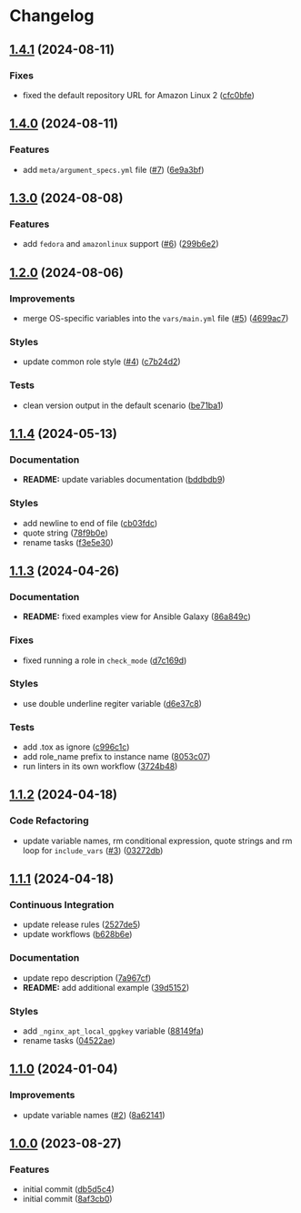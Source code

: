 # Changelog

## [1.4.1](https://github.com/antmelekhin/ansible-role-nginx/compare/v1.4.0...v1.4.1) (2024-08-11)


### Fixes

* fixed the default repository URL for Amazon Linux 2 ([cfc0bfe](https://github.com/antmelekhin/ansible-role-nginx/commit/cfc0bfe67a60d21cdcbe8cee540f9094ccdab95a))

## [1.4.0](https://github.com/antmelekhin/ansible-role-nginx/compare/v1.3.0...v1.4.0) (2024-08-11)


### Features

* add `meta/argument_specs.yml` file ([#7](https://github.com/antmelekhin/ansible-role-nginx/issues/7)) ([6e9a3bf](https://github.com/antmelekhin/ansible-role-nginx/commit/6e9a3bfd8dfa02950c95760c140b64268b403f3a))

## [1.3.0](https://github.com/antmelekhin/ansible-role-nginx/compare/v1.2.0...v1.3.0) (2024-08-08)


### Features

* add `fedora` and `amazonlinux` support ([#6](https://github.com/antmelekhin/ansible-role-nginx/issues/6)) ([299b6e2](https://github.com/antmelekhin/ansible-role-nginx/commit/299b6e2df54a83656f30eac3580d383b88a31344))

## [1.2.0](https://github.com/antmelekhin/ansible-role-nginx/compare/v1.1.4...v1.2.0) (2024-08-06)


### Improvements

* merge OS-specific variables into the `vars/main.yml` file ([#5](https://github.com/antmelekhin/ansible-role-nginx/issues/5)) ([4699ac7](https://github.com/antmelekhin/ansible-role-nginx/commit/4699ac7aaae42a587def9f0a58ffb291eeb43a4c))


### Styles

* update common role style ([#4](https://github.com/antmelekhin/ansible-role-nginx/issues/4)) ([c7b24d2](https://github.com/antmelekhin/ansible-role-nginx/commit/c7b24d20674d844e48d8d79d52e723cc76dc9ceb))


### Tests

* clean version output in the default scenario ([be71ba1](https://github.com/antmelekhin/ansible-role-nginx/commit/be71ba17e093ff290319d0f2b7d921832c6b1b94))

## [1.1.4](https://github.com/antmelekhin/ansible-role-nginx/compare/v1.1.3...v1.1.4) (2024-05-13)


### Documentation

* **README:** update variables documentation ([bddbdb9](https://github.com/antmelekhin/ansible-role-nginx/commit/bddbdb98dc9b01ef934000a92a43804e8a277aad))


### Styles

* add newline to end of file ([cb03fdc](https://github.com/antmelekhin/ansible-role-nginx/commit/cb03fdcbd4f7e5ac7cbaa14d4e420d46b3e0f67a))
* quote string ([78f9b0e](https://github.com/antmelekhin/ansible-role-nginx/commit/78f9b0ef6465b1ec82f3bc5234475f5d34d6f25a))
* rename tasks ([f3e5e30](https://github.com/antmelekhin/ansible-role-nginx/commit/f3e5e30cfad803ac1cd23c495c72550223545340))

## [1.1.3](https://github.com/antmelekhin/ansible-role-nginx/compare/v1.1.2...v1.1.3) (2024-04-26)


### Documentation

* **README:** fixed examples view for Ansible Galaxy ([86a849c](https://github.com/antmelekhin/ansible-role-nginx/commit/86a849c4147c3ad99d479e00b6495fb5a6697484))


### Fixes

* fixed running a role in `check_mode` ([d7c169d](https://github.com/antmelekhin/ansible-role-nginx/commit/d7c169d682cfa0706f7b13f926de09f5ff2855be))


### Styles

* use double underline regiter variable ([d6e37c8](https://github.com/antmelekhin/ansible-role-nginx/commit/d6e37c806cd66ad91a57dabea4907896f69ded40))


### Tests

* add .tox as ignore ([c996c1c](https://github.com/antmelekhin/ansible-role-nginx/commit/c996c1c90055c8bc0ff98ea6324a0e8651440311))
* add role_name prefix to instance name ([8053c07](https://github.com/antmelekhin/ansible-role-nginx/commit/8053c07040934086b56ece9451b5894249f36dfa))
* run linters in its own workflow ([3724b48](https://github.com/antmelekhin/ansible-role-nginx/commit/3724b4882103f5e79f1d435492359a5492b72c6a))

## [1.1.2](https://github.com/antmelekhin/ansible-role-nginx/compare/v1.1.1...v1.1.2) (2024-04-18)


### Code Refactoring

* update variable names, rm conditional expression, quote strings and rm loop for `include_vars` ([#3](https://github.com/antmelekhin/ansible-role-nginx/issues/3)) ([03272db](https://github.com/antmelekhin/ansible-role-nginx/commit/03272dbbd5e9ac3692722eb6938273055126658f))

## [1.1.1](https://github.com/antmelekhin/ansible-role-nginx/compare/v1.1.0...v1.1.1) (2024-04-18)


### Continuous Integration

* update release rules ([2527de5](https://github.com/antmelekhin/ansible-role-nginx/commit/2527de5bb2093b5d0e5dae851680b22bd20c6212))
* update workflows ([b628b6e](https://github.com/antmelekhin/ansible-role-nginx/commit/b628b6e023f25703e16facc0cf30fb13093e26e4))


### Documentation

* update repo description ([7a967cf](https://github.com/antmelekhin/ansible-role-nginx/commit/7a967cf43c794242db762aef18e141561cde0b0d))
* **README:** add additional example ([39d5152](https://github.com/antmelekhin/ansible-role-nginx/commit/39d51526a0c985c22b94db2065b785b205f2ab0d))


### Styles

* add `_nginx_apt_local_gpgkey` variable ([88149fa](https://github.com/antmelekhin/ansible-role-nginx/commit/88149faec74db6fad56a34ec263355fc97d27fbd))
* rename tasks ([04522ae](https://github.com/antmelekhin/ansible-role-nginx/commit/04522ae130ad3197fd30874e0551bef70106b085))

## [1.1.0](https://github.com/antmelekhin/ansible-role-nginx/compare/v1.0.0...v1.1.0) (2024-01-04)


### Improvements

* update variable names ([#2](https://github.com/antmelekhin/ansible-role-nginx/issues/2)) ([8a62141](https://github.com/antmelekhin/ansible-role-nginx/commit/8a6214181e67fd8de860864da6aa74d499081848))

## [1.0.0](https://github.com/antmelekhin/ansible-role-nginx/compare/...v1.0.0) (2023-08-27)


### Features

* initial commit ([db5d5c4](https://github.com/antmelekhin/ansible-role-nginx/commit/db5d5c493592c0c3e60de46935274755361294dd))
* initial commit ([8af3cb0](https://github.com/antmelekhin/ansible-role-nginx/commit/8af3cb01416b8846fd03305aed1bfe83dff5d35a))
